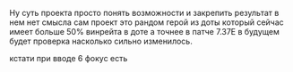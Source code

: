 Ну суть проекта просто понять возможности и закрепить результат в нем нет смысла сам проект это рандом герой из доты который сейчас имеет больше 50% винрейта в доте а точнее в патче 7.37E в будущем будет проверка насколько сильно изменилось.


кстати при вводе 6 фокус есть
